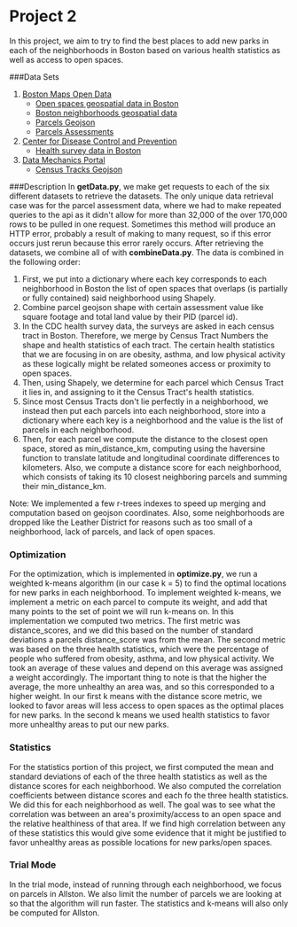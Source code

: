 # Project 2
In this project, we aim to try to find the best places to add
new parks in each of the neighborhoods in Boston based on various
health statistics as well as access to open spaces. 

###Data Sets
1. [Boston Maps Open Data](http://bostonopendata-boston.opendata.arcgis.com/)
    - [Open spaces geospatial data in Boston](http://bostonopendata-boston.opendata.arcgis.com/datasets/2868d370c55d4d458d4ae2224ef8cddd_7.geojson)
    - [Boston neighborhoods geospatial data](http://bostonopendata-boston.opendata.arcgis.com/datasets/3525b0ee6e6b427f9aab5d0a1d0a1a28_0.geojson)
    - [Parcels Geojson](http://bostonopendata-boston.opendata.arcgis.com/datasets/b7739e6673104c048f5e2f28bb9b2281_0.geojson)
    - [Parcels Assessments](https://data.boston.gov/datastore/odata3.0/fd351943-c2c6-4630-992d-3f895360febd)
2. [Center for Disease Control and Prevention](https://chronicdata.cdc.gov/)
    - [Health survey data in Boston](https://chronicdata.cdc.gov/resource/csmm-fdhi.json?cityname=Boston)
3. [Data Mechanics Portal](http://datamechanics.io/)
    - [Census Tracks Geojson](http://datamechanics.io/data/gasparde_ljmcgann_tlux/boston_census_track.json)

###Description
In **getData.py**, we make get requests to each of the six different datasets
to retrieve the datasets. The only unique data retrieval case was for the parcel
assessment data, where we had to make repeated queries to the api as it didn't
allow for more than 32,000 of the over 170,000 rows to be pulled in one request. Sometimes
this method will produce an HTTP error, probably a result of making to many request,
so if this error occurs just rerun because this error rarely occurs.
After retrieving the datasets, we combine all of with **combineData.py**. 
The data is combined in the following order: 
1. First, we put into a dictionary where each key corresponds to each neighborhood in Boston the list of open spaces
that overlaps (is partially or fully contained) said neighborhood using Shapely.
2. Combine parcel geojson shape with certain assessment value like square footage and total land value by 
their PID (parcel id).
3. In the CDC health survey data, the surveys are asked in each census tract in Boston. Therefore, we merge by
Census Tract Numbers the shape and health statistics of each tract. The certain health statistics that we 
are focusing in on are obesity, asthma, and low physical activity as these logically might be related someones
access or proximity to open spaces.
4. Then, using Shapely, we determine for each parcel which Census Tract it lies in, and assigning to it the
Census Tract's health statistics.
5. Since most Census Tracts don't lie perfectly in a neighborhood, we instead then put each parcels into each neighborhood,
store into a dictionary where each key is a neighborhood and the value is the list of parcels in each neighborhood.
6. Then, for each parcel we compute the distance to the closest open space, stored as min_distance_km, computing using the haversine function to translate
latitude and longitudinal coordinate differences to kilometers. Also, we compute a distance score for each neighborhood,
which consists of taking its 10 closest neighboring parcels and summing their min_distance_km. 

Note: We implemented a few r-trees indexes to speed up merging and computation based on geojson coordinates. Also, some neighborhoods
are dropped like the Leather District for reasons such as too small of a neighborhood, lack of parcels, and lack of open spaces.

### Optimization
For the optimization, which is implemented in **optimize.py**, we run a weighted k-means algorithm (in our case k = 5) to find the optimal
locations for new parks in each neighborhood. To implement weighted k-means, we implement a metric on each parcel to 
compute its weight, and add that many points to the set of point we will run k-means on. In this implementation we 
computed two metrics. The first metric was distance_scores, and we did this based on the number of standard deviations
a parcels distance_score was from the mean. The second metric was based on the three health statistics, which were the 
percentage of people who suffered from obesity, asthma, and low physical activity. We took an average of these values
and depend on this average was assigned a weight accordingly. The important thing to note is that the higher the average,
the more unhealthy an area was, and so this corresponded to a higher weight. In our first k means with the distance score 
metric, we looked to favor areas will less access to open spaces as the optimal places for new parks. In the second
k means we used health statistics to favor more unhealthy areas to put our new parks.

### Statistics
For the statistics portion of this project, we first computed the mean and standard deviations
of each of the three health statistics as well as the distance scores for each neighborhood. We
also computed the correlation coefficients between distance scores and each fo the three health 
statistics. We did this for each neighborhood as well. The goal was to see what the correlation was
between an area's proximity/access to an open space and the relative healthiness of that area. If we
find high correlation between any of these statistics this would give some evidence that it might 
be justified to favor unhealthy areas as possible locations for new parks/open spaces.

### Trial Mode
In the trial mode, instead of running through each neighborhood, we focus on
parcels in Allston. We also limit the number of parcels we are looking at so that the algorithm will run faster.
The statistics and k-means will also only be computed for Allston.